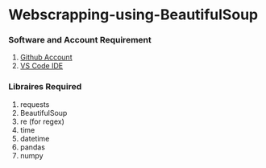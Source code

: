 # Webscrapping-using-BeautifulSoup
### Software and Account Requirement


1. [Github Account](https://github.com/)
2. [VS Code IDE](https://code.visualstudio.com/Download)

### Libraires Required
1. requests 
2. BeautifulSoup
3. re (for regex)
4. time
5. datetime 
6. pandas 
7. numpy 
